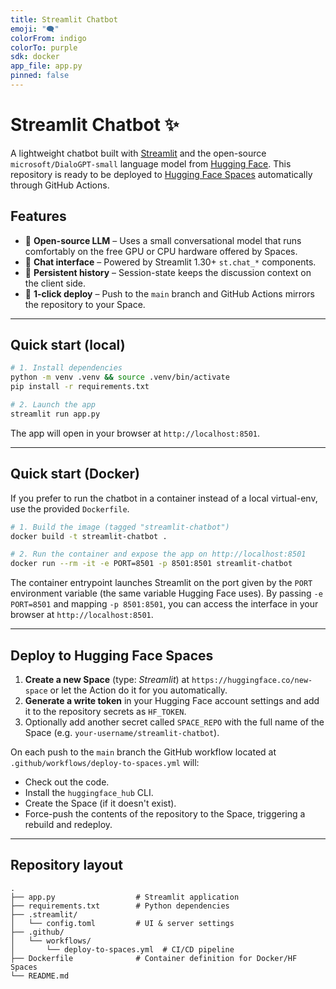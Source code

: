 ```yaml
---
title: Streamlit Chatbot
emoji: "🗨️"
colorFrom: indigo
colorTo: purple
sdk: docker
app_file: app.py
pinned: false
---
```


# Streamlit Chatbot ✨

A lightweight chatbot built with [Streamlit](https://streamlit.io/) and the open-source `microsoft/DialoGPT-small` language model from [Hugging Face](https://huggingface.co/). This repository is ready to be deployed to [Hugging Face Spaces](https://huggingface.co/spaces) automatically through GitHub Actions.

## Features

* 📜 **Open-source LLM** – Uses a small conversational model that runs comfortably on the free GPU or CPU hardware offered by Spaces.
* 💬 **Chat interface** – Powered by Streamlit 1.30+ `st.chat_*` components.
* 🔄 **Persistent history** – Session-state keeps the discussion context on the client side.
* 🚀 **1-click deploy** – Push to the `main` branch and GitHub Actions mirrors the repository to your Space.

---

## Quick start (local)

```bash
# 1. Install dependencies
python -m venv .venv && source .venv/bin/activate
pip install -r requirements.txt

# 2. Launch the app
streamlit run app.py
```

The app will open in your browser at `http://localhost:8501`.

---

## Quick start (Docker)

If you prefer to run the chatbot in a container instead of a local virtual-env, use the provided `Dockerfile`.

```bash
# 1. Build the image (tagged "streamlit-chatbot")
docker build -t streamlit-chatbot .

# 2. Run the container and expose the app on http://localhost:8501
docker run --rm -it -e PORT=8501 -p 8501:8501 streamlit-chatbot
```

The container entrypoint launches Streamlit on the port given by the `PORT` environment variable (the same variable Hugging Face uses). By passing `-e PORT=8501` and mapping `-p 8501:8501`, you can access the interface in your browser at `http://localhost:8501`.

---

## Deploy to Hugging Face Spaces

1. **Create a new Space** (type: *Streamlit*) at `https://huggingface.co/new-space` or let the Action do it for you automatically.
2. **Generate a write token** in your Hugging Face account settings and add it to the repository secrets as `HF_TOKEN`.
3. Optionally add another secret called `SPACE_REPO` with the full name of the Space (e.g. `your-username/streamlit-chatbot`).

On each push to the `main` branch the GitHub workflow located at `.github/workflows/deploy-to-spaces.yml` will:

* Check out the code.
* Install the `huggingface_hub` CLI.
* Create the Space (if it doesn't exist).
* Force-push the contents of the repository to the Space, triggering a rebuild and redeploy.

---

## Repository layout

```
.
├── app.py                  # Streamlit application
├── requirements.txt        # Python dependencies
├── .streamlit/
│   └── config.toml         # UI & server settings
├── .github/
│   └── workflows/
│       └── deploy-to-spaces.yml  # CI/CD pipeline
├── Dockerfile              # Container definition for Docker/HF Spaces
└── README.md
```